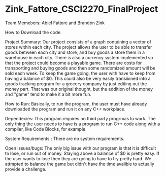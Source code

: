 # Zink_Fattore_CSCI2270_FinalProject

Team Memebers: Abiel Fattore and Brandon Zink

How to Download the code:

Project Summary:
Our project consists of a graph containing a vector of stores within each city. The project allows the user to be able to transfer goods between each city and store, and buy goods a store them in a warehouse in each city. There is also a currency system implemented so that the project could become a playable game. There are costs for transporting and buying goods and then some randomized amount will be sold each week. To keep the game going, the user with have to keep from having a balance of $0. This could also be very easily transiioned into a goods tracking program for a grocery company by just editing out the money part. That was our original thought, but the addition of the money and "game" tend to make it a bit more fun.

How to Run:
Basically, to run the program, the user must have already downloaded the program and run it on any C++ workplace.

Dependecies:
This program requires no third party progrmas to work. The only thing the user needs to have is a program to run C++ code along with a complier, like Code Blocks, for example.

System Requirements :
There are no system requirements.

Open issues/bugs:
The only big issue with our program is that it is difficult to lose, or run out of money. Staying above a balance of $0 is pretty easy. If the user wants to lose then they are going to have to try pretty hard. We attmpted to balance the game but didn't have the time avalible to actually provide a challenge.
